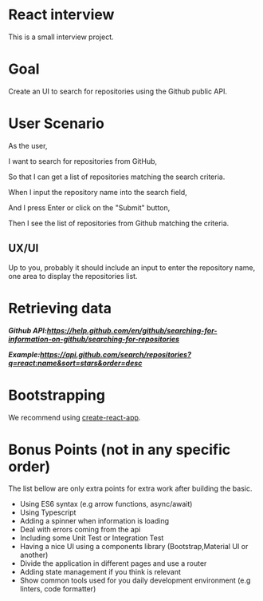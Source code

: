 # React interview
 
This is a small interview project. 
 
# Goal
 
Create an UI to search for repositories using the Github public API.
 
# User Scenario
 
As the user,

I want to search for repositories from GitHub,

So that I can get a list of repositories matching the search criteria.

When I input the repository name into the search field,

And I press Enter or click on the "Submit" button,

Then I see the list of repositories from Github matching the criteria.
 
## UX/UI
 
Up to you, probably it should include an input to enter the repository name, one area to display the repositories list.
 
# Retrieving data
 
***Github API:https://help.github.com/en/github/searching-for-information-on-github/searching-for-repositories***
 
***Example:https://api.github.com/search/repositories?q=react:name&sort=stars&order=desc***
 
# Bootstrapping 
 
We recommend using [create-react-app](https://github.com/facebook/create-react-app).
 
# Bonus Points (not in any specific order)
 
The list bellow are only extra points for extra work after building the basic. 
 
* Using ES6 syntax (e.g arrow functions, async/await)
* Using Typescript
* Adding a spinner when information is loading
* Deal with errors coming from the api
* Including some Unit Test or Integration Test
* Having a nice UI using a components library (Bootstrap,Material UI or another)
* Divide the application in different pages and use a router
* Adding state management if you think is relevant
* Show common tools used for you daily development environment (e.g linters, code formatter)